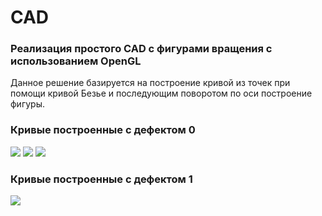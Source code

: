 # CAD
### Реализация простого CAD с фигурами вращения с использованием OpenGL
Данное решение базируется на построение кривой из точек при помощи кривой Безье и последующим поворотом по оси построение фигуры.
### Кривые построенные с дефектом 0
![](https://github.com/Vasilevykh-M/CAD/blob/master/Result/4_1.gif)
![](https://github.com/Vasilevykh-M/CAD/blob/master/Result/4_2.gif)
![](https://github.com/Vasilevykh-M/CAD/blob/master/Result/4_3.gif)
### Кривые построенные с дефектом 1
![](https://github.com/Vasilevykh-M/CAD/blob/master/Result/4_4.gif)
